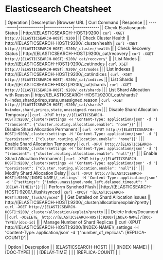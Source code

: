 # Elasticsearch Cheatsheet

| Operation | Descreption |Browser URL | Curl Command | Responce |
| ----------|-------------|--------------|-------------|
| Check Elasticsearch Status || http://[ELASTICSEARCH-HOST]:9200 | ``curl -XGET http://[ELASTICSEARCH-HOST]:9200`` ||
| Check Cluster Health || http://[ELASTICSEARCH-HOST]:9200/_cluster/health | ``curl -XGET http://[ELASTICSEARCH-HOST]:9200/_cluster/health`` ||
| Check Recovery Status || http://[ELASTICSEARCH-HOST]:9200/_cat/recovery | ``curl -XGET http://[ELASTICSEARCH-HOST]:9200/_cat/recovery"`` ||
| List Nodes || http://[ELASTICSEARCH-HOST]:9200/_cat/nodes | ``curl XGET http://[ELASTICSEARCH-HOST]:9200/_cat/nodes`` ||
| List Indexes || http://[ELASTICSEARCH-HOST]:9200/_cat/indices | ``curl -XGET http://[ELASTICSEARCH-HOST]:9200/_cat/indices`` ||
| List Shards || http://[ELASTICSEARCH-HOST]:9200/_cat/shards | ``curl -XGET http://[ELASTICSEARCH-HOST]:9200/_cat/shards`` ||
| List Shard Allocation with Reason || http://[ELASTICSEARCH-HOST]:9200/_cat/shards?h=index,shard,prirep,state,unassigned.reason | ``curl -XGET http://[ELASTICSEARCH-HOST]:9200/_cat/shards?h=index,shard,prirep,state,unassigned.reason`` ||
| Disable Shard Allocation Temporary || ``curl -XPUT http://[ELASTICSEARCH-HOST]:9200/_cluster/settings -H 'Content-Type: application/json' -d '{ "transient": {"cluster.routing.allocation.enable": "none"}}'`` ||
| Disable Shard Allocation Permanent || ``curl -XPUT http://[ELASTICSEARCH-HOST]:9200/_cluster/settings -H 'Content-Type: application/json' -d '{ "persistent": {"cluster.routing.allocation.enable": "none"}}'`` ||
| Enable Shard Allocation Temporary || ``curl -XPUT http://[ELASTICSEARCH-HOST]:9200/_cluster/settings -H 'Content-Type: application/json' -d '{ "transient": {"cluster.routing.allocation.enable": "null"}}'`` ||
| Enable Shard Allocation Permanent || ``curl -XPUT http://[ELASTICSEARCH-HOST]:9200/_cluster/settings -H 'Content-Type: application/json' -d '{ "persistent": {"cluster.routing.allocation.enable": "null"}}'`` ||
| Modify Shard Allocation Delay || ``curl -XPUT http://[ELASTICSEARCH-HOST]:9200/[INDEX-NAME]/_settings' -H 'Content-Type: application/json' -d '{"settings": {"index.unassigned.node_left.delayed_timeout": "[DELAY-TIME]s"}}'``||
| Perform Synched Flush || http://[ELASTICSEARCH-HOST]:9200/_flush/synced | ``curl -XPOST "[ELASTICSEARCH-HOST]:9200/_flush/synced"`` ||
| Get Detailed on Shard Allocation issues || http://[ELASTICSEARCH-HOST]:9200/_cluster/allocation/explain?pretty | ``curl -XGET http://[ELASTICSEARCH-HOST]:9200/_cluster/allocation/explain?pretty`` ||
| Delete Index/Document || ``curl -XDELETE  http://[ELASTICSEARCH-HOST]:9200/[INDEX-NAME]/[DOC-TYPE]/[doc-id]`` ||
| Manage Number of Shard Replicas || curl -XPUT http://[ELASTICSEARCH-HOST]:9200/[INDEX-NAME]/_settings -H 'Content-Type: application/json' -d '{"number_of_replicas": [REPLICA-COUNT]}'||

| Option | Descreption |
| [ELASTICSEARCH-HOST] | |
| [INDEX-NAME] | |
| [DOC-TYPE] | |
| [DELAY-TIME] | |
| [REPLICA-COUNT] | |

